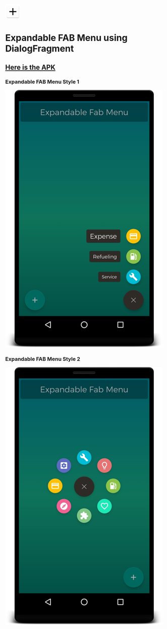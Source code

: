 
![Logo](Screenshots/ic_launcher.png)
# Expandable FAB Menu using DialogFragment</span>

## [Here is the APK](apk/app-debug.apk)

### Expandable FAB Menu Style 1

![FabMenu1](Screenshots/screenshot_fab_1_500x.png)

### Expandable FAB Menu Style 2

![FabMenu2](Screenshots/screenshot_fab_2_500x.png)

